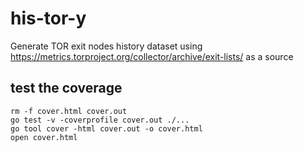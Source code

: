 # his-tor-y
Generate TOR exit nodes history dataset using https://metrics.torproject.org/collector/archive/exit-lists/ as a source

## test the coverage
```
rm -f cover.html cover.out
go test -v -coverprofile cover.out ./...                                                                                                                                   
go tool cover -html cover.out -o cover.html                                                                                                                              
open cover.html        
```